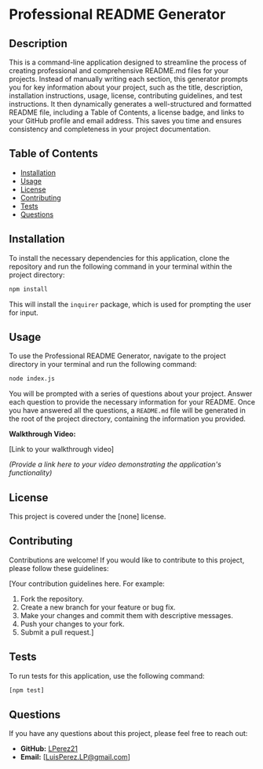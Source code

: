 # Professional README Generator

## Description

This is a command-line application designed to streamline the process of creating professional and comprehensive README.md files for your projects. Instead of manually writing each section, this generator prompts you for key information about your project, such as the title, description, installation instructions, usage, license, contributing guidelines, and test instructions. It then dynamically generates a well-structured and formatted README file, including a Table of Contents, a license badge, and links to your GitHub profile and email address. This saves you time and ensures consistency and completeness in your project documentation.

## Table of Contents

* [Installation](#installation)
* [Usage](#usage)
* [License](#license)
* [Contributing](#contributing)
* [Tests](#tests)
* [Questions](#questions)

## Installation

To install the necessary dependencies for this application, clone the repository and run the following command in your terminal within the project directory:

```bash
npm install
```

This will install the `inquirer` package, which is used for prompting the user for input.

## Usage

To use the Professional README Generator, navigate to the project directory in your terminal and run the following command:

```bash
node index.js
```

You will be prompted with a series of questions about your project. Answer each question to provide the necessary information for your README. Once you have answered all the questions, a `README.md` file will be generated in the root of the project directory, containing the information you provided.

**Walkthrough Video:**

[Link to your walkthrough video]

*(Provide a link here to your video demonstrating the application's functionality)*

## License

This project is covered under the [none] license.

## Contributing

Contributions are welcome! If you would like to contribute to this project, please follow these guidelines:

[Your contribution guidelines here. For example:
1. Fork the repository.
2. Create a new branch for your feature or bug fix.
3. Make your changes and commit them with descriptive messages.
4. Push your changes to your fork.
5. Submit a pull request.]

## Tests

To run tests for this application, use the following command:

```bash
[npm test]
```

## Questions

If you have any questions about this project, please feel free to reach out:

* **GitHub:** [LPerez21](https://github.com/LPerez21)
* **Email:** [LuisPerez.LP@gmail.com]
